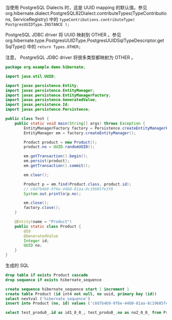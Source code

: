 当使用 PostgreSQL Dialects 时，这是 UUID mapping 的默认值。参见 org.hibernate.dialect.PostgreSQL82Dialect.contributeTypes(TypeContributions, ServiceRegistry) 中的 `typeContributions.contributeType( PostgresUUIDType.INSTANCE );`


PostgreSQL JDBC driver 将 UUID 映射到 OTHER 。参见 org.hibernate.type.PostgresUUIDType.PostgresUUIDSqlTypeDescriptor.getSqlType() 中的 `return Types.OTHER;`


注意， PostgreSQL JDBC driver 将很多类型都映射为 OTHER 。


```java
package org.example.demo.hibernate;

import java.util.UUID;

import javax.persistence.Entity;
import javax.persistence.EntityManager;
import javax.persistence.EntityManagerFactory;
import javax.persistence.GeneratedValue;
import javax.persistence.Id;
import javax.persistence.Persistence;

public class Test {
    public static void main(String[] args) throws Exception {
        EntityManagerFactory factory = Persistence.createEntityManagerFactory("test");
        EntityManager em = factory.createEntityManager();

        Product product = new Product();
        product.no = UUID.randomUUID();

        em.getTransaction().begin();
        em.persist(product);
        em.getTransaction().commit();

        em.clear();

        Product p = em.find(Product.class, product.id);
        // c8d7b4b9-9f6e-44b0-81aa-8c19685fe3f0
        System.out.println(p.no);

        em.close();
        factory.close();
    }

    @Entity(name = "Product")
    public static class Product {
        @Id
        @GeneratedValue
        Integer id;
        UUID no;
    }
}
```


生成的 SQL
```sql
drop table if exists Product cascade
drop sequence if exists hibernate_sequence

create sequence hibernate_sequence start 1 increment 1
create table Product (id int4 not null, no uuid, primary key (id))
select nextval ('hibernate_sequence')
insert into Product (no, id) values ('c8d7b4b9-9f6e-44b0-81aa-8c19685fe3f0', 1)

select test_produ0_.id as id1_0_0_, test_produ0_.no as no2_0_0_ from Product test_produ0_ where test_produ0_.id=1
```
